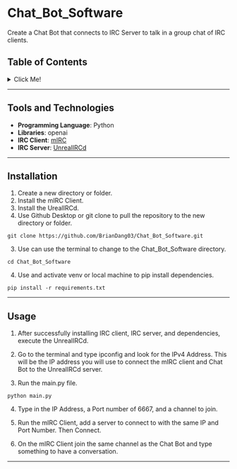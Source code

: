 # Chat_Bot_Software

Create a Chat Bot that connects to IRC Server to talk in a group chat of IRC clients. 

## Table of Contents
<details>
  <summary>Click Me!</summary>

- [Tools and Technologies](#tools-and-technologies)
- [Installation](#installation)
- [Usage](#usage)

</details>

---

## Tools and Technologies
- **Programming Language**: Python
- **Libraries**: openai
- **IRC Client**: [mIRC](https://www.mirc.com/)
- **IRC Server**: [UnrealIRCd](https://www.unrealircd.org/download/6.0) 

---

## Installation
1. Create a new directory or folder.
2. Install the mIRC Client.
3. Install the UrealIRCd.
4. Use Github Desktop or git clone to pull the repository to the new directory or folder.
```
git clone https://github.com/BrianDang03/Chat_Bot_Software.git
```
3. Use can use the terminal to change to the Chat_Bot_Software directory. 
```
cd Chat_Bot_Software
```  
4. Use and activate venv or local machine to pip install dependencies.
```
pip install -r requirements.txt
```
---

## Usage

1. After successfully installing IRC client, IRC server, and dependencies, execute the UnrealIRCd.

2. Go to the terminal and type ipconfig and look for the IPv4 Address. This will be the IP address you will use to connect the mIRC client and Chat Bot to the UnrealIRCd server. 

3.  Run the main.py file.
```
python main.py
```

4. Type in the IP Address, a Port number of 6667, and a channel to join.

5. Run the mIRC Client, add a server to connect to with the same IP and Port Number. Then Connect.

6. On the mIRC Client join the same channel as the Chat Bot and type something to have a conversation.     

---

